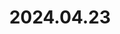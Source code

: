---
layout: post
title: 2024.04.23
image: 
  path: /assets/img/2024.orlando.jpeg
description: >
   Bergen, Norway, with Dr. Yechul Shin and Prof. Jong-Seong Kug
sitemap: false
---